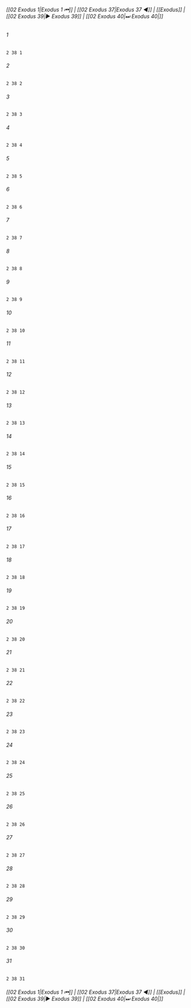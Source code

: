 
###### [[02 Exodus 1|Exodus 1 ⏮]] | [[02 Exodus 37|Exodus 37 ◀]] | [[Exodus]] | [[02 Exodus 39|▶ Exodus 39]] | [[02 Exodus 40|⏭ Exodus 40|]]

###### 1
``` verse
2 38 1 
```
###### 2
``` verse
2 38 2 
```
###### 3
``` verse
2 38 3 
```
###### 4
``` verse
2 38 4 
```
###### 5
``` verse
2 38 5 
```
###### 6
``` verse
2 38 6 
```
###### 7
``` verse
2 38 7 
```
###### 8
``` verse
2 38 8 
```
###### 9
``` verse
2 38 9 
```
###### 10
``` verse
2 38 10 
```
###### 11
``` verse
2 38 11 
```
###### 12
``` verse
2 38 12 
```
###### 13
``` verse
2 38 13 
```
###### 14
``` verse
2 38 14 
```
###### 15
``` verse
2 38 15 
```
###### 16
``` verse
2 38 16 
```
###### 17
``` verse
2 38 17 
```
###### 18
``` verse
2 38 18 
```
###### 19
``` verse
2 38 19 
```
###### 20
``` verse
2 38 20 
```
###### 21
``` verse
2 38 21 
```
###### 22
``` verse
2 38 22 
```
###### 23
``` verse
2 38 23 
```
###### 24
``` verse
2 38 24 
```
###### 25
``` verse
2 38 25 
```
###### 26
``` verse
2 38 26 
```
###### 27
``` verse
2 38 27 
```
###### 28
``` verse
2 38 28 
```
###### 29
``` verse
2 38 29 
```
###### 30
``` verse
2 38 30 
```
###### 31
``` verse
2 38 31 
```

###### [[02 Exodus 1|Exodus 1 ⏮]] | [[02 Exodus 37|Exodus 37 ◀]] | [[Exodus]] | [[02 Exodus 39|▶ Exodus 39]] | [[02 Exodus 40|⏭ Exodus 40|]]

